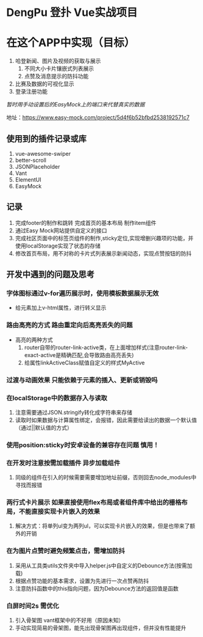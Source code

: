 # DengPu 登扑 Vue实战项目

# 在这个APP中实现（目标）
1. 哈登新闻、图片及视频的获取与展示
   1. 不同大小卡片镶嵌式列表展示
   2. 点赞及消息提示的防抖功能
2. 比赛及数据的可视化显示
3. 登录注册功能

*暂时用手动设置后的EasyMock上的端口来代替真实的数据*
  
  地址：https://www.easy-mock.com/project/5d4f6b52bfbd2538192571c7

## 使用到的插件记录或库
1. vue-awesome-swiper
2. better-scroll
3. JSONPlaceholder
4. Vant
5. ElementUI
6. EasyMock 

## 记录 
1. 完成footer的制作和跳转 完成首页的基本布局 制作item组件
2. 通过Easy Mock网站提供自定义的接口 
3. 完成社区页面中的标签页组件的制作,sticky定位,实现增删兴趣项的功能，并使用localStorage实现了状态的存储
4. 修改首页布局，用不对称的卡片式列表展示新闻动态，实现点赞按钮的防抖

## 开发中遇到的问题及思考

### 字体图标通过v-for遍历展示时，使用模板数据展示无效
+ 给元素加上v-html属性，进行转义显示
### 路由高亮的方式 路由重定向后高亮丢失的问题
+ 高亮的两种方式
   1. router自带的router-link-active类，在上面增加样式(注意router-link-exact-active是精确匹配,会导致路由高亮丢失)
   2. 给属性linkActiveClass赋值自定义的样式MyActive
### 过渡与动画效果 只能依赖于元素的插入、更新或销毁吗
### 在localStorage中的数据存入与读取
1. 注意需要通过JSON.stringify转化成字符串来存储
2. 读取时如果数据与计算属性绑定，会报错，因此需要给读出的数据一个默认值（通过||默认值的方式）
### 使用position:sticky时安卓设备的兼容存在问题 慎用！
### 在开发时注意按需加载插件 异步加载组件
1. 同级的组件在引入的时候需要需要增加地址前缀，否则回去node_modules中寻找而报错
### 两行式卡片展示 如果直接使用flex布局或者组件库中给出的栅格布局，不能直接实现卡片嵌入的效果
1. 解决方式：将单列ul变为两列ul，可以实现卡片嵌入的效果，但是也带来了额外的开销
### 在为图片点赞时避免频繁点击，需增加防抖
1. 采用从工具类utils文件夹中导入helper.js中自定义的Debounce方法(按需加载)
2. 根据点赞功能的基本需求，设置为先进行一次点赞再防抖
3. 注意防抖函数中的this指向问题，因为Debounce方法的返回值是函数
### 白屏时间2s 需优化
1. 引入骨架图 vant框架中的不好用（原因未知） 
2. 手动实现简易的骨架图，能先出现骨架图再出现组件，但并没有性能提升